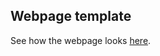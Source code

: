 ## <b>Webpage template</b>

See how the webpage looks [here](http://tristandb8.github.io/EventTransAct_webpage).
